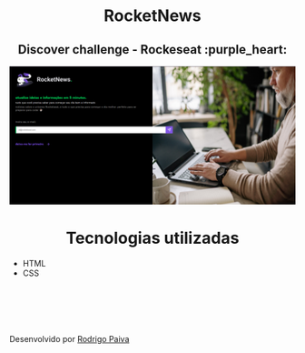 <h1 align="center">RocketNews</h1>
<h2 align="center">Discover challenge - Rockeseat :purple_heart:</h2>

<img src="./assets/screenshots/desktop.png">

<h1 align="center">Tecnologias utilizadas</h1>

* HTML
* CSS

<br><br><br><br><br>
Desenvolvido por [Rodrigo Paiva](https://github.com/rdg-404)
